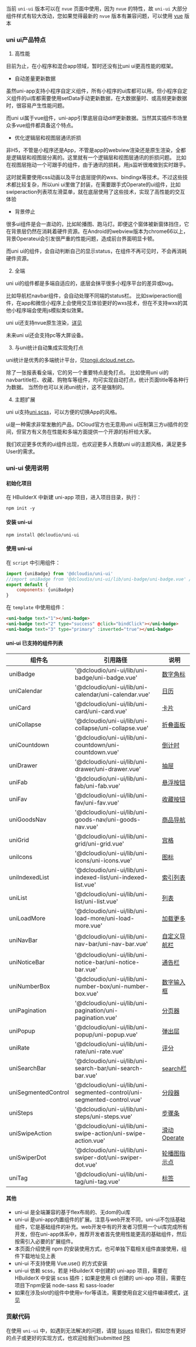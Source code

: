 
当前 `uni-ui` 版本可以在 `nvue` 页面中使用，因为 `nvue` 的特性，故 `uni-ui` 大部分组件样式有较大改动，您如果觉得最新的 `nvue` 版本有兼容问题，可以使用 [vue](https://github.com/dcloudio/uni-ui/tree/last-vue)  版本

### uni ui产品特点

1. 高性能

目前为止，在小程序和混合app领域，暂时还没有比uni ui更高性能的框架。
- 自动差量更新数据

虽然uni-app支持小程序自定义组件，所有小程序的ui库都可以用。但小程序自定义组件的ui库都需要使用setData手动更新数据，在大数据量时、或高频更新数据时，很容易产生性能问题。

而uni ui属于vue组件，uni-app引擎底层自动diff更新数据。当然其实插件市场里众多vue组件都具备这个特点。
- 优化逻辑层和视图层通讯折损

非H5，不管是小程序还是App，不管是app的webview渲染还是原生渲染，全都是逻辑层和视图层分离的。这里就有一个逻辑层和视图层通讯的折损问题。
比如在视图层拖动一个可跟手的组件，由于通讯的损耗，用js监听很难做到实时跟手。

这时就需要使用css动画以及平台底层提供的wxs、bindingx等技术。不过这些技术都比较复杂，所以uni ui里做了封装，在需要跟手式Operate的ui组件，比如swiperaction列表项左滑菜单，就在底层使用了这些技术，实现了高性能的交互体验
- 背景停止

很多ui组件是会一直动的，比如轮播图、跑马灯。即便这个窗体被新窗体挡住，它在背景层仍然在消耗着硬件资源。在Android的webview版本为chrome66以上，背景Operateui会引发很严重的性能问题，造成前台界面明显卡顿。

而uni ui的组件，会自动判断自己的显示status，在组件不再可见时，不会再消耗硬件资源。

2. 全端

uni ui的组件都是多端自适应的，底层会抹平很多小程序平台的差异或bug。

比如导航栏navbar组件，会自动处理不同端的status栏。
比如swiperaction组件，在app和微信小程序上会使用交互体验更好的wxs技术，但在不支持wxs的其他小程序端会使用js模拟类似效果。

uni ui还支持nvue原生渲染，[详见](https://github.com/dcloudio/uni-ui/tree/nvue-uni-ui)

未来uni ui还会支持pc等大屏设备。

3. 与uni统计自动集成实现免打点

uni统计是优秀的多端统计平台，见[tongji.dcloud.net.cn](https://tongji.dcloud.net.cn)。

除了一张报表看全端，它的另一个重要特点是免打点。
比如使用uni ui的navbartitle栏、收藏、购物车等组件，均可实现自动打点，统计页面title等各种行为数据。
当然你也可以关闭uni统计，这不是强制的。

4. 主题扩展

uni ui支持[uni.scss](https://uniapp.dcloud.io/collocation/uni-scss)，可以方便的切换App的风格。

ui是一种需求非常发散的产品，DCloud官方也无意用uni ui压制第三方ui插件的空间，但官方有义务在性能和多端方面提供一个开源的标杆给大家。

我们欢迎更多优秀的ui组件出现，也欢迎更多人贡献uni ui的主题风格，满足更多User的需求。

### uni-ui 使用说明

#### 初始化项目

在 HBuilderX 中新建 uni-app 项目，进入项目目录，执行：

```
npm init -y
```

#### 安装 uni-ui

```
npm install @dcloudio/uni-ui
```

#### 使用 uni-ui

在 ``script`` 中引用组件：

```javascript
import {uniBadge} from '@dcloudio/uni-ui'
//import uniBadge from '@dcloudio/uni-ui/lib/uni-badge/uni-badge.vue' //也可使用此方式引入组件
export default {
    components: {uniBadge}
}
```

在 ``template`` 中使用组件：

```html
<uni-badge text="1"></uni-badge>
<uni-badge text="2" type="success" @click="bindClick"></uni-badge>
<uni-badge text="3" type="primary" :inverted="true"></uni-badge>
```


#### uni-ui 已支持的组件列表

|组件名							|引用路径																																|说明																										|
|---								|---																																		|---																										|
|uniBadge						|'@dcloudio/uni-ui/lib/uni-badge/uni-badge.vue'													|[数字角标](https://ext.dcloud.net.cn/plugin?id=21)			|
|uniCalendar				| '@dcloudio/uni-ui/lib/uni-calendar/uni-calendar.vue'									|[日历](https://ext.dcloud.net.cn/plugin?id=56)					|
|uniCard						|'@dcloudio/uni-ui/lib/uni-card/uni-card.vue'														|[卡片](https://ext.dcloud.net.cn/plugin?id=22)					|
|uniCollapse				| '@dcloudio/uni-ui/lib/uni-collapse/uni-collapse.vue'									|[折叠面板](https://ext.dcloud.net.cn/plugin?id=23)			|
|uniCountdown				|'@dcloudio/uni-ui/lib/uni-countdown/uni-countdown.vue'								| [倒计时](https://ext.dcloud.net.cn/plugin?id=25)			|
|uniDrawer					|'@dcloudio/uni-ui/lib/uni-drawer/uni-drawer.vue'												|[抽屉](https://ext.dcloud.net.cn/plugin?id=26)					|
|uniFab							|'@dcloudio/uni-ui/lib/uni-fab/uni-fab.vue'															|[悬浮按钮](https://ext.dcloud.net.cn/plugin?id=144)		|
|uniFav							| '@dcloudio/uni-ui/lib/uni-fav/uni-fav.vue'														|[收藏按钮](https://ext.dcloud.net.cn/plugin?id=864)		|
|uniGoodsNav				| '@dcloudio/uni-ui/lib/uni-goods-nav/uni-goods-nav.vue'								|[商品导航](https://ext.dcloud.net.cn/plugin?id=865)		|
|uniGrid						| '@dcloudio/uni-ui/lib/uni-grid/uni-grid.vue'													|[宫格](https://ext.dcloud.net.cn/plugin?id=27)					|
|uniIcons						|'@dcloudio/uni-ui/lib/uni-icons/uni-icons.vue'													|[图标](https://ext.dcloud.net.cn/plugin?id=28)					|
|uniIndexedList			|'@dcloudio/uni-ui/lib/uni-indexed-list/uni-indexed-list.vue'						| [索引列表](https://ext.dcloud.net.cn/plugin?id=375)		|
|uniList						| '@dcloudio/uni-ui/lib/uni-list/uni-list.vue'													|[列表](https://ext.dcloud.net.cn/plugin?id=24)					|
|uniLoadMore				| '@dcloudio/uni-ui/lib/uni-load-more/uni-load-more.vue'								|[加载更多](https://ext.dcloud.net.cn/plugin?id=29)			|
|uniNavBar					|'@dcloudio/uni-ui/lib/uni-nav-bar/uni-nav-bar.vue'											|[自定义导航栏](https://ext.dcloud.net.cn/plugin?id=52)	|
|uniNoticeBar				|'@dcloudio/uni-ui/lib/uni-notice-bar/uni-notice-bar.vue'								|[通告栏](https://ext.dcloud.net.cn/plugin?id=30)				|
|uniNumberBox				|'@dcloudio/uni-ui/lib/uni-number-box/uni-number-box.vue'								|[数字输入框](https://ext.dcloud.net.cn/plugin?id=31)		|
|uniPagination			|'@dcloudio/uni-ui/lib/uni-pagination/uni-pagination.vue'								|[分页器](https://ext.dcloud.net.cn/plugin?id=32)				|
|uniPopup						| '@dcloudio/uni-ui/lib/uni-popup/uni-popup.vue'											|[弹出层](https://ext.dcloud.net.cn/plugin?id=329)			|
|uniRate						|'@dcloudio/uni-ui/lib/uni-rate/uni-rate.vue'														|[评分](https://ext.dcloud.net.cn/plugin?id=33)					|
|uniSearchBar				| '@dcloudio/uni-ui/lib/uni-search-bar/uni-search-bar.vue'							|[search栏](https://ext.dcloud.net.cn/plugin?id=866)			|
|uniSegmentedControl|'@dcloudio/uni-ui/lib/uni-segmented-control/uni-segmented-control.vue'	|[分段器](https://ext.dcloud.net.cn/plugin?id=54)				|
|uniSteps						|'@dcloudio/uni-ui/lib/uni-steps/uni-steps.vue'													|[步骤条](https://ext.dcloud.net.cn/plugin?id=34)				|
|uniSwipeAction			| '@dcloudio/uni-ui/lib/uni-swipe-action/uni-swipe-action.vue'					|[滑动Operate](https://ext.dcloud.net.cn/plugin?id=181)		|
|uniSwiperDot				|'@dcloudio/uni-ui/lib/uni-swiper-dot/uni-swiper-dot.vue'								|[轮播图指示点](https://ext.dcloud.net.cn/plugin?id=284)|
|uniTag							| '@dcloudio/uni-ui/lib/uni-tag/uni-tag.vue'														|[标签](https://ext.dcloud.net.cn/plugin?id=35)					|


#### 其他

- uni-ui 是全端兼容的基于flex布局的、无dom的ui库
- uni-ui 是uni-app内置组件的扩展。注意与web开发不同，uni-ui不包括基础组件，它是基础组件的补充。web开发中有的开发者习惯用一个ui库完成所有开发，但在uni-app体系中，推荐开发者首先使用性能更高的基础组件，然后按需引入必要的扩展组件。
- 本页面介绍使用 npm 的安装使用方式，也可单独下载相关组件直接使用，组件下载地址见上表
- uni-ui 不支持使用 Vue.use() 的方式安装
- uni-ui 依赖 scss，若是 HBuilderX 中创建的 uni-app 项目，需要在 HBuilderX 中安装 scss 插件；如果是使用 cli 创建的 uni-app 项目，需要在项目下npm安装 node-sass 和 sass-loader
- 如果在涉及slot的组件中使用v-for等语法，需要使用自定义组件编译模式，[详见](https://ask.dcloud.net.cn/article/35843)


### 贡献代码
在使用 `uni-ui` 中，如遇到无法解决的问题，请提 [Issues](https://github.com/dcloudio/uni-ui/issues) 给我们，假如您有更好的点子或更好的实现方式，也欢迎给我们submitted [PR](https://github.com/dcloudio/uni-ui/pulls)